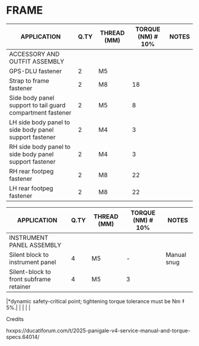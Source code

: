
# FRAME


|APPLICATION                                                                 |Q.TY|THREAD (MM) |TORQUE (NM) # 10%                                    |NOTES                             |
|----------------------------------------------------------------------------|----|------------|-----------------------------------------------------|----------------------------------|
|ACCESSORY AND OUTFIT ASSEMBLY                                               |    |            |                                                     |                                  |
|GPS-DLU fastener                                                            |2   |M5          |                                                     |                                  |
|Strap to frame fastener                                                     |2   |M8          |18                                                   |                                  |
|Side body panel support to tail guard compartment fastener                  |2   |M5          |8                                                    |                                  |
|LH side body panel to side body panel support fastener                      |2   |M4          |3                                                    |                                  |
|RH side body panel to side body panel support fastener                      |2   |M4          |3                                                    |                                  |
|RH rear footpeg fastener                                                    |2   |M8          |22                                                   |                                  |
|LH rear footpeg fastener                                                    |2   |M8          |22                                                   |                                  |

|APPLICATION                                                                 |Q.TY|THREAD (MM) |TORQUE (NM) # 10%                                    |NOTES                             |
|----------------------------------------------------------------------------|----|------------|-----------------------------------------------------|----------------------------------|
|INSTRUMENT PANEL ASSEMBLY                                                   |    |            |                                                     |                                  |
|Silent block to instrument panel                                            |4   |M5          |-                                                    |Manual snug                       |
|Silent-block to front subframe retainer                                     |4   |M5          |3                                                    |                                  |


|*dynamic safety-critical point; tightening torque tolerance must be Nm ‡ 5%.|    |            |                                                     |                                  |


Credits 

hxxps://ducatiforum.com/t/2025-panigale-v4-service-manual-and-torque-specs.64014/
